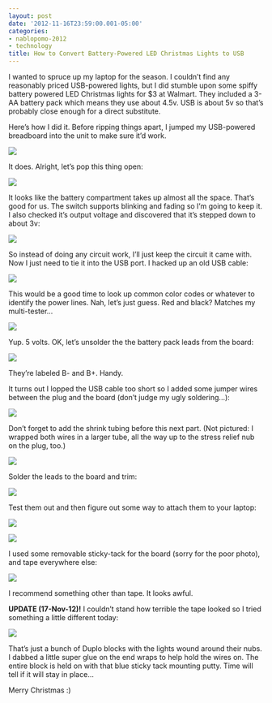 ```yaml
---
layout: post
date: '2012-11-16T23:59:00.001-05:00'
categories:
- nablopomo-2012
- technology
title: How to Convert Battery-Powered LED Christmas Lights to USB
---
```


I wanted to spruce up my laptop for the season. I couldn’t find any reasonably priced USB-powered lights, but I did stumble upon some spiffy battery powered LED Christmas lights for $3 at Walmart. They included a 3-AA battery pack which means they use about 4.5v. USB is about 5v so that’s probably close enough for a direct substitute.

Here’s how I did it. Before ripping things apart, I jumped my USB-powered breadboard into the unit to make sure it’d work. 

![](/assets/2012/2012-11-16_21.50.00.jpg)

It does. Alright, let’s pop this thing open:

![](/assets/2012/2012-11-16_21.52.28.jpg)

It looks like the battery compartment takes up almost all the space. That’s good for us. The switch supports blinking and fading so I’m going to keep it. I also checked it’s output voltage and discovered that it’s stepped down to about 3v:

![](/assets/2012/2012-11-16_21.58.29.jpg)

So instead of doing any circuit work, I’ll just keep the circuit it came with. Now I just need to tie it into the USB port. I hacked up an old USB cable:

![](/assets/2012/2012-11-16_22.03.57.jpg)

This would be a good time to look up common color codes or whatever to identify the power lines. Nah, let’s just guess. Red and black? Matches my multi-tester...

![](/assets/2012/2012-11-16_22.05.41.jpg)

Yup. 5 volts. OK, let’s unsolder the the battery pack leads from the board:

![](/assets/2012/2012-11-16_22.11.11.jpg)

They’re labeled B- and B+. Handy.

It turns out I lopped the USB cable too short so I added some jumper wires between the plug and the board (don’t judge my ugly soldering...):

![](/assets/2012/2012-11-16_22.15.59.jpg)

Don’t forget to add the shrink tubing before this next part. (Not pictured: I wrapped both wires in a larger tube, all the way up to the stress relief nub on the plug, too.)

![](/assets/2012/2012-11-16_22.26.58.jpg)

Solder the leads to the board and trim:  

![](/assets/2012/2012-11-16_22.20.13.jpg)

Test them out and then figure out some way to attach them to your laptop:

![](/assets/2012/2012-11-16_23.21.06.jpg)

![](/assets/2012/2012-11-16_23.21.27.jpg)

I used some removable sticky-tack for the board (sorry for the poor photo), and tape everywhere else:

![](/assets/2012/2012-11-16_23.21.14.jpg)

I recommend something other than tape. It looks awful.

**UPDATE (17-Nov-12)!** I couldn’t stand how terrible the tape looked so I tried something a little different today:

![](/assets/2012/2012-11-17_11.42.26.jpg)

That’s just a bunch of Duplo blocks with the lights wound around their nubs. I dabbed a little super glue on the end wraps to help hold the wires on. The entire block is held on with that blue sticky tack mounting putty. Time will tell if it will stay in place...

Merry Christmas :)
